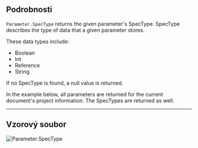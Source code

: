 ## Podrobnosti
`Parameter.SpecType` returns the given parameter's SpecType. SpecType describes the type of data that a given parameter stores.

These data types include:
- Boolean
- Int
- Reference
- String

If no SpecType is found, a null value is returned.

In the example below, all parameters are returned for the current document's project information. The SpecTypes are returned as well.

___
## Vzorový soubor

![Parameter.SpecType](./Revit.Elements.Parameter.SpecType_img.jpg)
